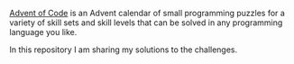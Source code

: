 [Advent of Code](https://adventofcode.com/) is an Advent calendar of small programming puzzles for a variety of skill sets and skill levels that can be solved in any programming language you like.

In this repository I am sharing my solutions to the challenges.